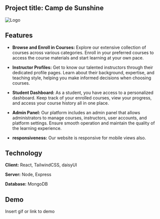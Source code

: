 
## Project title: Camp de Sunshine


![Logo](https://i.ibb.co/TR7LvqT/Daco-2786.png)


## Features

- **Browse and Enroll in Courses:** Explore our extensive collection of courses across various categories. Enroll in your preferred courses to access the course materials and start learning at your own pace.

- **Instructor Profiles:** Get to know our talented instructors through their dedicated profile pages. Learn about their background, expertise, and teaching style, helping you make informed decisions when choosing courses.

- **Student Dashboard:** As a student, you have access to a personalized dashboard. Keep track of your enrolled courses, view your progress, and access your course history all in one place.

- **Admin Panel:** Our platform includes an admin panel that allows administrators to manage courses, instructors, user accounts, and platform settings. Ensure smooth operation and maintain the quality of the learning experience.

- **responsiveness:** Our website is responsive for mobile views also.
## Technology

**Client:** React, TailwindCSS, daisyUI

**Server:** Node, Express 

**Database:** MongoDB

## Demo

Insert gif or link to demo

